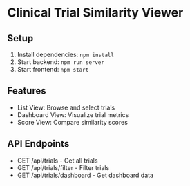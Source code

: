# Clinical Trial Similarity Viewer

## Setup
1. Install dependencies: `npm install`
2. Start backend: `npm run server`
3. Start frontend: `npm start`

## Features
- List View: Browse and select trials
- Dashboard View: Visualize trial metrics
- Score View: Compare similarity scores

## API Endpoints
- GET /api/trials - Get all trials
- GET /api/trials/filter - Filter trials
- GET /api/trials/dashboard - Get dashboard data